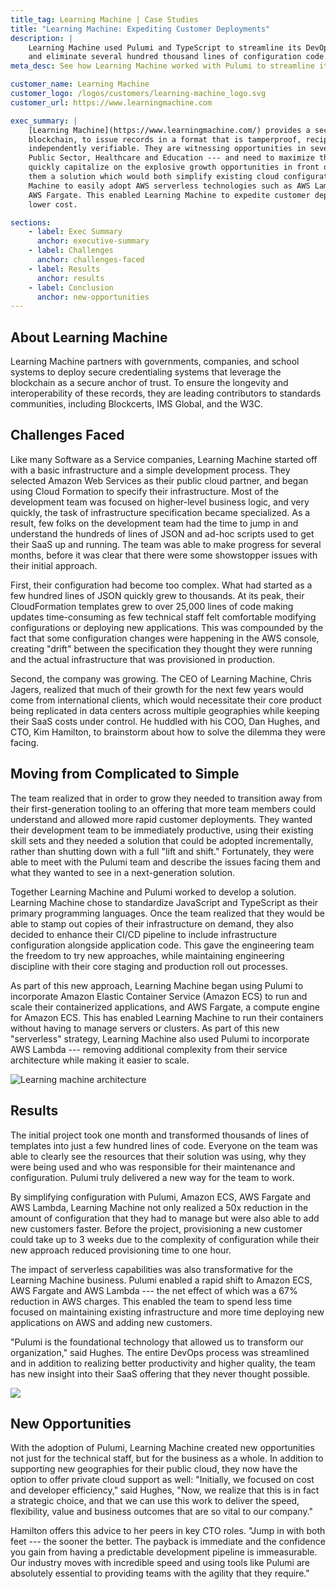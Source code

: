```yaml
---
title_tag: Learning Machine | Case Studies
title: "Learning Machine: Expediting Customer Deployments"
description: |
    Learning Machine used Pulumi and TypeScript to streamline its DevOps processes
    and eliminate several hundred thousand lines of configuration code.
meta_desc: See how Learning Machine worked with Pulumi to streamline its DevOps processes and eliminate several hundred thousand lines of configuration code.

customer_name: Learning Machine
customer_logo: /logos/customers/learning-machine_logo.svg
customer_url: https://www.learningmachine.com

exec_summary: |
    [Learning Machine](https://www.learningmachine.com/) provides a secure platform, using the
    blockchain, to issue records in a format that is tamperproof, recipient owned, and
    independently verifiable. They are witnessing opportunities in several key industries ---
    Public Sector, Healthcare and Education --- and need to maximize their resources in order to
    quickly capitalize on the explosive growth opportunities in front of them. Pulumi offered
    them a solution which would both simplify existing cloud configurations and help Learning
    Machine to easily adopt AWS serverless technologies such as AWS Lambda and Amazon ECS and
    AWS Fargate. This enabled Learning Machine to expedite customer deployments and scale at
    lower cost.

sections:
    - label: Exec Summary
      anchor: executive-summary
    - label: Challenges
      anchor: challenges-faced
    - label: Results
      anchor: results
    - label: Conclusion
      anchor: new-opportunities
---
```


## About Learning Machine

Learning Machine partners with governments, companies, and school systems to deploy secure
credentialing systems that leverage the blockchain as a secure anchor of trust. To ensure
the longevity and interoperability of these records, they are leading contributors to
standards communities, including Blockcerts, IMS Global, and the W3C.

## Challenges Faced

Like many Software as a Service companies, Learning Machine started off with a basic
infrastructure and a simple development process. They selected Amazon Web Services as
their public cloud partner, and began using Cloud Formation to specify their
infrastructure. Most of the development team was focused on higher-level business logic,
and very quickly, the task of infrastructure specification became specialized. As a
result, few folks on the development team had the time to jump in and understand the
hundreds of lines of JSON and ad-hoc scripts used to get their SaaS up and running. The
team was able to make progress for several months, before it was clear that there were
some showstopper issues with their initial approach.

First, their configuration had become too complex. What had started as a few hundred lines
of JSON quickly grew to thousands. At its peak, their CloudFormation templates grew to
over 25,000 lines of code making updates time-consuming as few technical staff felt
comfortable modifying configurations or deploying new applications. This was compounded by
the fact that some configuration changes were happening in the AWS console, creating
"drift" between the specification they thought they were running and the actual
infrastructure that was provisioned in production.

Second, the company was growing. The CEO of Learning Machine, Chris Jagers, realized that
much of their growth for the next few years would come from international clients, which
would necessitate their core product being replicated in data centers across multiple
geographies while keeping their SaaS costs under control. He huddled with his COO, Dan
Hughes, and CTO, Kim Hamilton, to brainstorm about how to solve the dilemma they were
facing.

## Moving from Complicated to Simple

The team realized that in order to grow they needed to transition away from their
first-generation tooling to an offering that more team members could understand and
allowed more rapid customer deployments. They wanted their development team to be
immediately productive, using their existing skill sets and they needed a solution that
could be adopted incrementally, rather than shutting down with a full "lift and shift."
Fortunately, they were able to meet with the Pulumi team and describe the issues facing
them and what they wanted to see in a next-generation solution.

Together Learning Machine and Pulumi worked to develop a solution. Learning Machine chose
to standardize JavaScript and TypeScript as their primary programming languages. Once the
team realized that they would be able to stamp out copies of their infrastructure on
demand, they also decided to enhance their CI/CD pipeline to include infrastructure
configuration alongside application code. This gave the engineering team the freedom to
try new approaches, while maintaining engineering discipline with their core staging and
production roll out processes.

As part of this new approach, Learning Machine began using Pulumi to incorporate Amazon
Elastic Container Service (Amazon ECS) to run and scale their containerized applications,
and AWS Fargate, a compute engine for Amazon ECS. This has enabled Learning Machine to run
their containers without having to manage servers or clusters. As part of this new
"serverless" strategy, Learning Machine also used Pulumi to incorporate AWS Lambda ---
removing additional complexity from their service architecture while making it easier to
scale.

<img class="block mx-auto md:max-w-4xl my-8" src="/images/case-studies/learning-machine-architecture.png" alt="Learning machine architecture">

## Results

The initial project took one month and transformed thousands of lines of templates into
just a few hundred lines of code. Everyone on the team was able to clearly see the
resources that their solution was using, why they were being used and who was responsible
for their maintenance and configuration. Pulumi truly delivered a new way for the team to
work.

By simplifying configuration with Pulumi, Amazon ECS, AWS Fargate and AWS Lambda, Learning
Machine not only realized a 50x reduction in the amount of configuration that they had to
manage but were also able to add new customers faster.  Before the project, provisioning a
new customer could take up to 3 weeks due to the complexity of configuration while their
new approach reduced provisioning time to one hour.

The impact of serverless capabilities was also transformative for the Learning Machine
business. Pulumi enabled a rapid shift to Amazon ECS, AWS Fargate and AWS Lambda --- the
net effect of which was a 67% reduction in AWS charges. This enabled the team to spend
less time focused on maintaining existing infrastructure and more time deploying new
applications on AWS and adding new customers.

"Pulumi is the foundational technology that allowed us to transform our organization,"
said Hughes. The entire DevOps process was streamlined and in addition to realizing better
productivity and higher quality, the team has new insight into their SaaS offering that
they never thought possible.

<img class="block mx-auto md:max-w-2xl my-8" src="/images/case-studies/learning-machine-loc.png">

## New Opportunities

With the adoption of Pulumi, Learning Machine created new opportunities not just for the
technical staff, but for the business as a whole. In addition to supporting new
geographies for their public cloud, they now have the option to offer private cloud
support as well: "Initially, we focused on cost and developer efficiency," said Hughes,
"Now, we realize that this is in fact a strategic choice, and that we can use this work to
deliver the speed, flexibility, value and business outcomes that are so vital to our
company."

Hamilton offers this advice to her peers in key CTO roles. "Jump in with both feet --- the
sooner the better. The payback is immediate and the confidence you gain from having a
predictable development pipeline is immeasurable. Our industry moves with incredible speed
and using tools like Pulumi are absolutely essential to providing teams with the agility
that they require."
